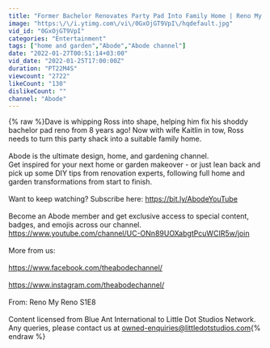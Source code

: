 ```yaml
---
title: "Former Bachelor Renovates Party Pad Into Family Home | Reno My Reno | Abode"
image: "https:\/\/i.ytimg.com\/vi\/0GxOjGT9VpI\/hqdefault.jpg"
vid_id: "0GxOjGT9VpI"
categories: "Entertainment"
tags: ["home and garden","Abode","Abode channel"]
date: "2022-01-27T00:51:14+03:00"
vid_date: "2022-01-25T17:00:00Z"
duration: "PT22M4S"
viewcount: "2722"
likeCount: "130"
dislikeCount: ""
channel: "Abode"
---
```

{% raw %}Dave is whipping Ross into shape, helping him fix his shoddy bachelor pad reno from 8 years ago! Now with wife Kaitlin in tow, Ross needs to turn this party shack into a suitable family home.<br /><br />Abode is the ultimate design, home, and gardening channel. <br />Get inspired for your next home or garden makeover - or just lean back and pick up some DIY tips from renovation experts, following full home and garden transformations from start to finish. <br /><br />Want to keep watching? Subscribe here: <a rel="nofollow" target="blank" href="https://bit.ly/AbodeYouTube">https://bit.ly/AbodeYouTube</a><br /><br />Become an Abode member and get exclusive access to special content, badges, and emojis across our channel.<br /><a rel="nofollow" target="blank" href="https://www.youtube.com/channel/UC-ONn89UOXabgtPcuWCIR5w/join">https://www.youtube.com/channel/UC-ONn89UOXabgtPcuWCIR5w/join</a><br /><br />More from us:<br /><br /><a rel="nofollow" target="blank" href="https://www.facebook.com/theabodechannel/">https://www.facebook.com/theabodechannel/</a><br /><br /><a rel="nofollow" target="blank" href="https://www.instagram.com/theabodechannel/">https://www.instagram.com/theabodechannel/</a><br /><br />From: Reno My Reno S1E8<br /><br />Content licensed from Blue Ant International to Little Dot Studios Network. Any queries, please contact us at owned-enquiries@littledotstudios.com{% endraw %}
